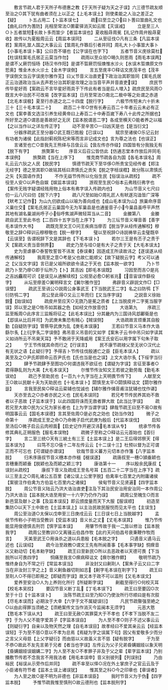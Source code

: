<!-- { "loadSidebar": true } -->
　　敷言节疏人君于天所子布德惠之教【于天所子疑为天之子误】六三德节疏友顺至治之○其下犹有曲者须在上以正之【上毛本误土】则使柔能之人治之差正之【疑】
　　卜五占用二【卜监本误七】
　　疏曰至立之○曰卜蓍曰筮曲礼文也【曲礼曰作为蓍防】兆相至常法○圛霍驿消灭如云隂【灭误减】
　　立是至三人○卜五者筮短长故卜多而筮少【者监本误也】夏收殷冔周冕【礼记作周弁殷冔夏收】故传以为夏殷周云云【周监本误同】
　　二从至征伐○凡有三条【凡监本误若】案周礼筮人国之大事云云【筮周礼作簭后引者并同】周礼大卜小事筮大事卜【小事毛本误卜事】公曰吾不堪也【公字误在也字下】
　　五者节音义庑徐莫杜【杜误柱案毛氏居正云莫当作勿】
　　疏雨以至众验○晹久则思雨【雨毛本误两】是谓不乂厥罚恒旸【旸汉书作阳】是谓不晢厥罚恒燠惟水沴火【水误木晢燠原文作悊奥】惟金木水火沴土【金木字误倒】
　　言五至庑丰○释诂文庑茂丰也【茂丰字误倒文当云字误庑尔雅作芜】曰乂节音义治直吏下政治治其职皆同【案毛氏居正云治道政治当从去声若分治其职是攻理之治当音平声并音直吏误】
　　庶民节传毕星好雨【案疏云不言毕星好雨具于下传此有者当是后人増入】疏庶民至风雨○既言大中治民不可改易【改字监本误】日月至常法○南北二极中等之处谓之赤道【北毛本误极】夏至行赤道之北二十四度【脱行字】
　　六极节传短未六十折未三十【三十毛本误二十】
　　疏百二十年○世有长寿云百二十年者云云未必有正文也【案李善文选注引养生经黄帝曰上寿百二十中寿百嵗下寿八十此传之所据也】所好至之道○谓恶是善故好之无厌【监本脱谓恶二字】各成至横天○能者养之以福【之以当作以之详左传正字】
　　动不至辛苦○一曰凶天是也【是当衍文】
　　分器序疏武王至分器○武王既已胜殷【已误以】
　　赋宗至诸侯○乐记云封有功者为诸侯【此指封蓟祝陈杞宋等而言非记成文也】言为尊之法也【也误正】
　　言诸至也亡○昔我先王熊绎与吕伋云云【伋左传亦作级】四国皆有分我独无有【脱下有字】
　　旅獒第七
　　序音义后召公皆仿此【仿通志堂本作放后并同毛本误例】
　　旅獒疏【当在上序下】
　　惟克商节疏各自为国【各毛本误名】周礼云云六狄之人民【脱民字】
　　慎德节疏天下至华侈○所贵宝见经传者【郑注无经字】德之至其职○故铭其栝曰肃慎氏之贡矢【脱之字栝误楛】故分陈以肃慎氏之矢【矢国语作贡】
　　不作无益节传所以化俗生民【俗误治从疏校】
　　疏不役至人安○以声色自娱【娱监本误误】
　　游观至生民○俗本云弗贱衍弗字也【案传无贱字疑谓经贱用物上俗本有弗字误入传疏内也】
　　为山节音义七尺曰仞一云八尺曰仞【脱下六字】
　　疏八尺至如始○周礼匠人有畎遂沟洫皆广深等【畎考工记作】为山九仞欲成山以喻为善向成也【成山毛本误为山】旅巢命序音义巢仕交【案毛氏居正云巢国今无为军巢县是也通鉴音子小今巢县虽呼平声然其地有湖名巢湖尚呼子小俗呼焦湖声微轻耳当从二音】
　　金縢第八
　　金縢疏自武王至此书也【二百四十五字当在上序下】
　　为三坛节音义墠音善【善字毛本误作大书】
　　疏既克至文王○问王疾病当瘳否【脱当字从经传通解校】穆敬至之辞○释训云穆穆敬也【脱一穆字】
　　璧以至祝辞○诗説祷旱云圭璧既卒【云误至】告谓祝辞下文是其辞也【下毛本误卜】
　　若尔三王是有丕子之责于天【案疏义责当音侧界】
　　疏史乃至与珪○是有大子之责于天【大毛本误太】
　　史为至虐暴○泰誓牧誓皆不讳发【泰误秦】因逐成王所读故讳之【逐误遂从经传通解校】
　　我周至之意○考是父也故仁能顺父【故下疑脱云字】考父可以通之【父当文字误】言已是父祖所欲欲令请之于天也【监本脱一欲字】
　　乃卜节疏乃卜至乃瘳○即于坛所乃【卜】其吉凶【即毛本误既】
　　习因至而吉○是兆之吉凶麤观可识【是误见从通解续校】公视至必愈○躬省兆【音宙误作繇役字】
　　从坛至瘳差○翼明释言文【翼尔雅作翌】
　　弗辟音义辟説文作□【□误壁】
　　疏武王至诮公○説周公身事武王【下当脱武王二字】名之曰防鸮【下衍防鸮二字】
　　周公至此得○又云三年而归【又当序字误】
　　之説音义徐始鋭【始误如】
　　疏皮弁至应天○无旒乃是冕之质者【上当脱皮弁二字冕当服字误】郊以至之是○牲币如其器之色【如经文作放音仿】
　　大诰第九
　　序疏三监至叛周○此序言三监叛将征之【此毛本误比】分其畿内为三国诗风邶鄘衞是也【邶误从比后并司】为武庚未集恐有贼心【贼误侧】
　　大诰疏故言烦重其自殷勤【自疑防字误】管蔡导武庚为乱【庚毛本误康】
　　王若曰节音义马本作大诰繇尔多【上衍字多二字误倒】弗吊音义吊音的又如字【案朱子云书中吊只如字读其义如诗所云不吊昊天耳】予不敢闭于天降威用【案王氏安石以用字属下句朱子取之】
　　宁王节传就其命而行之【行误言】
　　民不康节疏禄父至无状○汉代止有无状之语【止疑衍字】予得吉卜节传往伐殷逋亡之臣【臣毛本误人】
　　疏以美至及之○尹氏即顾命云百尹氏也【氏也当是也之误】上文大诰尔多【下绥字当衍文】
　　肆予节疏肆予至图功○何谓违我不欲征也【谓疑为字误】言征至事者○君得静乱则为大美【大毛本误天】
　　尔惟节传汝知文王若彼之勤劳哉【勤毛本误劝】
　　疏己予至助民也【一百九十九字当在上天明畏节传下】
　　人献至文王○故以民献十夫为天助民也【十毛本误卜】閟慎至太平○閟慎释诂文【閟尔雅作毖】
　　言我至民矣○释诂云棐辅也忱诚也【辅尔雅作俌音甫注犹辅也忱作谌】
　　天亦至去之○亦者亦民之义也【民毛本误同】
　　若兄考节传民养其劝不救者以子恶故【子监本误于】以此四国将诛而无救者罪大故【此当比字误】
　　疏若兄至大故○民为父兄为家长者也【上为字当谓字误】肆哉节疏王曰至不易○故有明国事云云【国毛本误德】言其至佐周○是必克之効也【効当作效】
　　微子之命第十
　　序疏成王至之命○乃命微子启代武庚为殷后【代监本误伐】
　　启知至汤后○微子启云云肉袒面【启史记作开避汉讳毛本误从专】
　　统承节传各修其典礼正朔服色【服毛本误物】
　　疏微子至称之○释诂云元首始也【首衍字】
　　言二至三统○天有三綂土有三王【土监本误上】是二王后得郊祭天【得监本误为】
　　曰笃不忘○僖十二年左传云云【十二误十三】杜预以督为正可谓正而不可忘也【可谓疑亦谓误】
　　钦哉节音义蕃方元切本亦作籓【八字监本脱】
　　归禾序唐叔节音义穗本亦作穟【穟误遂】
　　疏唐叔至一穗○頴垂颖也言穗重而颖垂【脱颖也及而颖之颖三字】
　　康诰第十一
　　序以殷余民康叔【误封从疏校】
　　康叔下音义及疏成王至名号耳【五百二十二字当在上序下】疏以三至主之○周礼诸公五百里【诸公误上公里字脱】伯禽率七百里之内附庸诸侯【案彼注作伯禽为方伯监七百里内之诸侯】
　　侯甸节音义见贤遍【四字监本脱】
　　周公节音义陆云乃洪大诰治直吏注及下其治民安治用安治同一本作周公乃洪大诰治【监本脱大诰至用安一十六字乃仍作乃误】
　　疏周公至魄生○而言新邑营及献卜之事【及监本误反】即云颁度量而天下大服【服误顺】
　　初造至集防○以天下土中故也【土监本误上】以主治民故民服悦而见太平也【主误生】
　　周公至治道○太保以戊申至三日庚戌云云【三日误七日上当脱越字】
　　孟侯节传称小子明当受教训【受监本误】音义长之丈【丈毛本误其】
　　惟乃节传能显用俊德慎去刑罚【慎字监本误】
　　用肇节传故于我一二皆以修治【监本脱我字】
　　疏周公至教训○又离骚云伯昌作牧【此约天问伯昌号衰秉鞭作牧而言】
　　天美至武王○用诛杀之道以兵患殷【毛本脱之字】
　　只遹音义遹马云述也【云误绍】
　　疏今治至政教○谓文王先有所闻善事【毛本事字缺】恫瘝音义又勑动切【毛本勑字缺】
　　疏王曰至新民○所以去恶政者以天德可畏【下当脱所以可畏四字】
　　恫痛至我言○瘝病释诂文【瘝尔雅作鳏】
　　敬明节疏乃惟终身自为不常之行【常监本误当】
　　非汝封又曰劓刵人【案朱子云又曰二字当在非汝封三字之上】音义劓鱼器切刵如志【劓字毛本误在刵字下】
　　疏王曰至刵人○不得已即用之【即疑而字误】故又本于政不可以滥刑【又毛本误文】
　　爱养至安治○人为上养则化所行【所疑斯字误】
　　劓截至得行○何校灭耳【校毛本吴挍】
　　要囚节音义断丁乱【丁毛本误下】
　　疏王曰至要囚○次至于十日【十监本误卜】
　　汝陈节疏王曰至乃知○乃使汝所行尽顺曰是有次叙【尽毛本误而】必期汝于大幸【六字于文不属疑误衍】
　　凡民节疏暋强至絶之○以由此得罪当须絶之【须絶案传文当作消灭今监闽本无须字】
　　元恶大憝【憝毛本下误从大】
　　疏王曰至无赦○其罪莫大于不孝也【不孝下当脱不友二字】于为人父不能字爱其子【字监本误自】
　　为人至不孝○则子不述父事云云【则疑衍字】自亲以及物天然之理【自毛本误目】故孝经曰不爱其亲云云【经监本误轻】于为至不慈○意以不孝为总焉【焉疑为字之误属下句】因父有爱敬多少而分之言父义母慈【上父字疑衍】而由慈以义故虽义言不慈【疑有脱字】
　　于为至不恭○故此不友先言弟于兄者【者当也字误】左传云为父子兄弟昏媾姻娅以象天明【昏媾姻娅误姻媾二字】为人至不友○不孝罪子非及于父之辈【辈字监本误】乃别播敷节传若不念我言不用我法者【用毛本误申】音义别彼列【列误别】
　　乃由裕民【裕误从示旁作后并同】
　　疏不率至以怿○况在外土掌庶子之官云云及于小臣诸有符节者【监本土误上诸误犹】
　　惟其至之科○今之印章也【章误者】
　　为人至之故○是不明为非德也【非监本误臣】
　　我时节音义为于伪【四字监本脱】
　　予惟节疏我惟至慎刑○故云德刑也【监本脱刑字】
